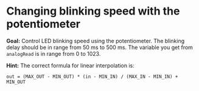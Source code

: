 # Changing blinking speed with the potentiometer

**Goal:** Control LED blinking speed using the potentiometer.
The blinking delay should be in range from 50 ms to 500 ms.
The variable you get from `analogRead` is in range from 0 to 1023.

**Hint:** The correct formula for linear interpolation is:

```
out = (MAX_OUT - MIN_OUT) * (in - MIN_IN) / (MAX_IN - MIN_IN) + MIN_OUT
```
